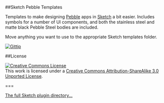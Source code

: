 ##Sketch Pebble Templates

Templates to make designing [Pebble](http://getpebble.com) apps in [Sketch](http://bohemiancoding.com/sketch/) a bit easier. Includes symbols for a number of UI components, and both the stainless steel and matte black Pebble Steel bodies are included.

Move anything you want to use to the appropriate Sketch templates folder.

[![Gittip](http://img.shields.io/gratipay/sebj.svg)](https://gratipay.com/sebj/)

##License

<a rel="license" href="http://creativecommons.org/licenses/by-sa/3.0/deed.en_US"><img alt="Creative Commons License" style="border-width:0" src="http://i.creativecommons.org/l/by-sa/3.0/88x31.png" /></a><br />This work is licensed under a <a rel="license" href="http://creativecommons.org/licenses/by-sa/3.0/deed.en_US">Creative Commons Attribution-ShareAlike 3.0 Unported License</a>.

===

<a href="https://github.com/sketchplugins/plugin-directory">The full Sketch plugin directory...</a>